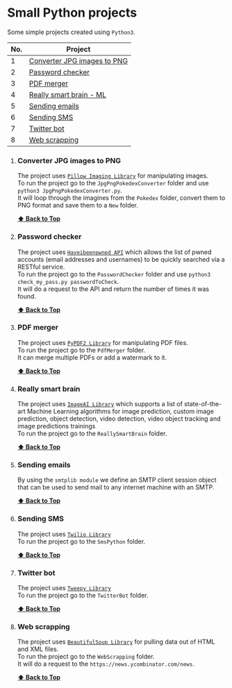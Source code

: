 # Small Python projects

Some simple projects created using `Python3`.

| No. | Project                                                     |
| --- | ----------------------------------------------------------- |
| 1   | [Converter JPG images to PNG](#converter-jpg-images-to-png) |
| 2   | [Password checker](#password-checker)                       |
| 3   | [PDF merger](#pdf-merger)                                   |
| 4   | [Really smart brain - ML](#really-smart-brain)              |
| 5   | [Sending emails](#sending-emails)                           |
| 6   | [Sending SMS](#sending-sms)                                 |
| 7   | [Twitter bot](#twitter-bot)                                 |
| 8   | [Web scrapping](#web-scrapping)                             |

1. ### Converter JPG images to PNG

   The project uses [`Pillow Imaging Library`](https://pillow.readthedocs.io/en/stable/) for manipulating images. <br>
   To run the project go to the `JpgPngPokedexConverter` folder and use `python3 JpgPngPokedexConverter.py`. <br>
   It will loop through the imagines from the `Pokedex` folder, convert them to PNG format and save them to a `New` folder.

   **[⬆ Back to Top](#small-python-projects)**

2. ### Password checker

   The project uses [`Haveibeenpwned API`](https://haveibeenpwned.com/API/v3) which allows the list of pwned accounts (email addresses and usernames) to be quickly searched via a RESTful service. <br>
   To run the project go to the `PasswordChecker` folder and use `python3 check_my_pass.py passwordToCheck`. <br>
   It will do a request to the API and return the number of times it was found. <br>

   **[⬆ Back to Top](#small-python-projects)**

3. ### PDF merger

   The project uses [`PyPDF2 Library`](https://pillow.readthedocs.io/en/stable/) for manipulating PDF files. <br>
   To run the project go to the `PdfMerger` folder. <br>
   It can merge multiple PDFs or add a watermark to it.

   **[⬆ Back to Top](#small-python-projects)**

4. ### Really smart brain

   The project uses [`ImageAI Library`](https://github.com/OlafenwaMoses/ImageAI) which supports a list of state-of-the-art Machine Learning algorithms for image prediction, custom image prediction, object detection, video detection, video object tracking and image predictions trainings <br>
   To run the project go to the `ReallySmartBrain` folder. <br>

   **[⬆ Back to Top](#small-python-projects)**

5. ### Sending emails

   By using the `smtplib module` we define an SMTP client session object that can be used to send mail to any internet machine with an SMTP.

   **[⬆ Back to Top](#small-python-projects)**

6. ### Sending SMS

   The project uses [`Twilio Library`](https://www.twilio.com/) <br>
   To run the project go to the `SmsPython` folder. <br>

   **[⬆ Back to Top](#small-python-projects)**

7. ### Twitter bot

   The project uses [`Tweepy Library`](https://www.tweepy.org/) <br>
   To run the project go to the `TwitterBot` folder. <br>

   **[⬆ Back to Top](#small-python-projects)**

8. ### Web scrapping

   The project uses [`BeautifulSoup Library`](https://www.crummy.com/software/BeautifulSoup/bs4/doc/) for pulling data out of HTML and XML files. <br>
   To run the project go to the `WebScrapping` folder. <br>
   It will do a request to the `https://news.ycombinator.com/news`.

   **[⬆ Back to Top](#small-python-projects)**

